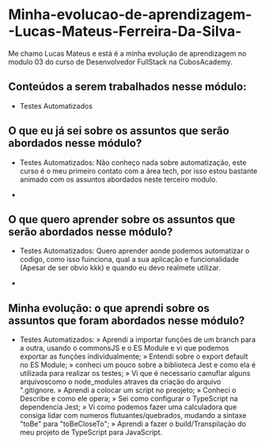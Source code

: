 # Minha-evolucao-de-aprendizagem--Lucas-Mateus-Ferreira-Da-Silva-
Me chamo Lucas Mateus e está é a minha evolução de aprendizagem no modulo 03 do curso de Desenvolvedor FullStack na CubosAcademy.

## Conteúdos a serem trabalhados nesse módulo:

- Testes Automatizados



## O que eu já sei sobre os assuntos que serão abordados nesse módulo?

- Testes Automatizados: Não conheço nada sobre automatização, este curso é o meu primeiro contato com a área tech, por isso estou bastante animado com os assuntos abordados neste terceiro modulo.

-



## O que quero aprender sobre os assuntos que serão abordados nesse módulo?

- Testes Automatizados: Quero aprender aonde podemos automatizar o codigo, como isso fuinciona, qual a sua aplicação e funcionalidade (Apesar de ser obvio kkk) e quando eu devo realmete utilizar.

-



## Minha evolução: o que aprendi sobre os assuntos que foram abordados nesse módulo?

- Testes Automatizados: » Aprendi a importar funções de um branch para a outra, usando o commonsJS e o ES Module e vi que podemos exportar as funções individualmente;
                        » Entendi sobre o export default no ES Module;
                        » conheci um pouco sobre a biblioteca Jest e como ela é utilizada para realizar os testes;
                        » Vi que é necessario camuflar alguns arquivoscomo o node_modules atraves da criação do arquivo ".gitignore.
                        » Aprendi a colocar um script no preojeto;
                        » Conheci o Describe e como ele opera;
                        » Sei como configurar o TypeScript na dependencia Jest;
                        » Vi como podemos fazer uma calculadora que consiga lidar com numeros flutuantes/quebrados, mudando a sintaxe "toBe" para "toBeCloseTo";
                        » Aprendi a fazer o build/Transpilação do meu projeto de TypeScript para JavaScript.